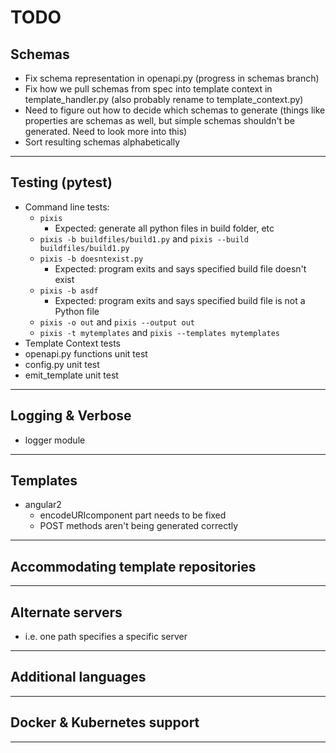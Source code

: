 # **TODO**

## Schemas
- Fix schema representation in openapi.py (progress in schemas branch)
- Fix how we pull schemas from spec into template context in template_handler.py (also probably rename to template_context.py)
- Need to figure out how to decide which schemas to generate (things like properties are schemas as well, but simple schemas shouldn't be generated. Need to look more into this)
- Sort resulting schemas alphabetically
---
## Testing (pytest)
- Command line tests:
    - `pixis`
        - Expected: generate all python files in build folder, etc
    - `pixis -b buildfiles/build1.py` and `pixis --build buildfiles/build1.py`
    - `pixis -b doesntexist.py`
        - Expected: program exits and says specified build file doesn't exist
    - `pixis -b asdf`
        - Expected: program exits and says specified build file is not a Python file
    - `pixis -o out` and `pixis --output out`
    - `pixis -t mytemplates` and `pixis --templates mytemplates`
- Template Context tests
- openapi.py functions unit test
- config.py unit test
- emit_template unit test
---
## Logging & Verbose
- logger module
---
## Templates
- angular2
    - encodeURIcomponent part needs to be fixed
    - POST methods aren't being generated correctly
---
## Accommodating template repositories
---
## Alternate servers
- i.e. one path specifies a specific server
---

## Additional languages
---

## Docker & Kubernetes support
---
